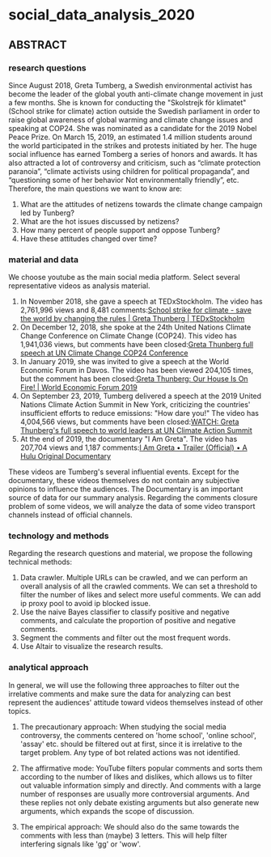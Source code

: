 # social_data_analysis_2020
## ABSTRACT
### research questions       
Since August 2018, Greta Tumberg, a Swedish environmental activist has become the leader of the global youth anti-climate change movement in just a few months. She is known for conducting the "Skolstrejk för klimatet" (School strike for climate) action outside the Swedish parliament in order to raise global awareness of global warming and climate change issues and speaking at COP24. She was nominated as a candidate for the 2019 Nobel Peace Prize. On March 15, 2019, an estimated 1.4 million students around the world participated in the strikes and protests initiated by her. The huge social influence has earned Tomberg a series of honors and awards. It has also attracted a lot of controversy and criticism, such as “climate protection paranoia”, “climate activists using children for political propaganda”, and “questioning some of her behavior Not environmentally friendly”, etc. Therefore, the main questions we want to know are: 
1. What are the attitudes of netizens towards the climate change campaign led by Tunberg? 
2. What are the hot issues discussed by netizens? 
3. How many percent of people support and oppose Tunberg?
4. Have these attitudes changed over time?
### material and data
We choose youtube as the main social media platform. Select several representative videos as analysis material.
1. In November 2018, she gave a speech at TEDxStockholm. The video has 2,761,996 views and 8,481 comments:[School strike for climate - save the world by changing the rules | Greta Thunberg | TEDxStockholm](https://www.youtube.com/watch?v=EAmmUIEsN9A)
2. On December 12, 2018, she spoke at the 24th United Nations Climate Change Conference on Climate Change (COP24). This video has 1,941,036 views, but comments have been closed:[Greta Thunberg full speech at UN Climate Change COP24 Conference](https://www.youtube.com/watch?v=VFkQSGyeCWg)
3. In January 2019, she was invited to give a speech at the World Economic Forum in Davos. The video has been viewed 204,105 times, but the comment has been closed:[Greta Thunberg: Our House Is On Fire! | World Economic Forum 2019](https://www.youtube.com/watch?v=M7dVF9xylaw)
4. On September 23, 2019, Tumberg delivered a speech at the 2019 United Nations Climate Action Summit in New York, criticizing the countries' insufficient efforts to reduce emissions: "How dare you!" The video has 4,004,566 views, but comments have been closed:[WATCH: Greta Thunberg's full speech to world leaders at UN Climate Action Summit](https://www.youtube.com/watch?v=KAJsdgTPJpU)
5. At the end of 2019, the documentary "I Am Greta". The video has 207,704 views and 1,187 comments:[I Am Greta • Trailer (Official) • A Hulu Original Documentary](https://www.youtube.com/watch?v=xDdEWkA15Rg)      

These videos are Tumberg's several influential events. Except for the documentary, these videos themselves do not contain any subjective opinions to influence the audiences. The Documentary is an important source of data for our summary analysis. Regarding the comments closure problem of some videos, we will analyze the data of some video transport channels instead of official channels.
### technology and methods
Regarding the research questions and material, we propose the following technical methods:
1. Data crawler. Multiple URLs can be crawled, and we can perform an overall analysis of all the crawled comments. We can set a threshold to filter the number of likes and select more useful comments. We can add ip proxy pool to avoid ip blocked issue.
2. Use the naive Bayes classifier to classify positive and negative comments, and calculate the proportion of positive and negative comments.
3. Segment the comments and filter out the most frequent words.
4. Use Altair to visualize the research results.
### analytical approach
In general, we will use the following three approaches to filter out the irrelative comments and make sure the data for analyzing can best represent the audiences' attitude toward videos themselves instead of other topics. 

1. The precautionary approach: When studying the social media controversy, the comments centered on 'home school', 'online school', 'assay' etc. should be filtered out at first, since it is irrelative to the target problem. Any type of bot related actions was not identified.

2. The affirmative mode: YouTube filters popular comments and sorts them according to the number of likes and dislikes, which allows us to filter out valuable information simply and directly. And comments with a large number of responses are usually more controversial arguments. And these replies not only debate existing arguments but also generate new arguments, which expands the scope of discussion.

3. The empirical approach: We should also do the same towards the comments with less than (maybe) 3 letters. This will help filter interfering signals like 'gg' or 'wow'.
